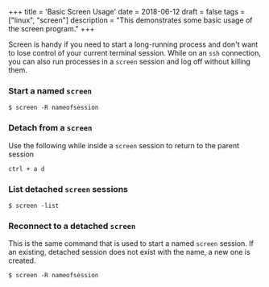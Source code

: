+++
title = 'Basic Screen Usage'
date = 2018-06-12
draft = false
tags = ["linux", "screen"]
description = "This demonstrates some basic usage of the screen program."
+++

Screen is handy if you need to start a long-running process and don't want to lose control of your current terminal session. While on an `ssh` connection, you can also run processes in a `screen` session and log off without killing them.

### Start a named `screen`
```
$ screen -R nameofsession
```

### Detach from a `screen`
Use the following while inside a `screen` session to return to the parent session
```
ctrl + a d
```

### List detached `screen` sessions
```
$ screen -list
```

### Reconnect to a detached `screen`
This is the same command that is used to start a named `screen` session. If an existing, detached session does not exist with the name, a new one is created.
```
$ screen -R nameofsession
```
